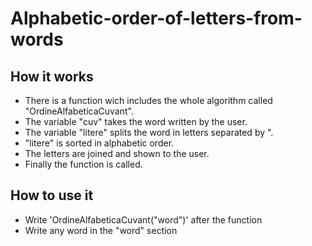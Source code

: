 # Alphabetic-order-of-letters-from-words
## How it works
- There is a function wich includes the whole algorithm called "OrdineAlfabeticaCuvant".
- The variable "cuv" takes the word written by the user.
- The variable "litere" splits the word in letters separated by ".
- "litere" is sorted in alphabetic order.
- The letters are joined and shown to the user.
- Finally the function is called.
## How to use it
- Write 'OrdineAlfabeticaCuvant("word")' after the function
- Write any word in the "word" section
